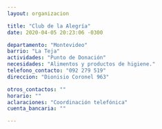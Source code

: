 ```yaml
---
layout: organizacion

title: "Club de la Alegría"
date: 2020-04-05 20:23:06 -0300

departamento: "Montevideo"
barrio: "La Teja"
actividades: "Punto de Donación"
necesidades: "Alimentos y productos de higiene."
telefono_contacto: "092 279 519"
direccion: "Dionisio Coronel 963"

otros_contactos: ""
horario: ""
aclaraciones: "Coordinación telefónica"
cuenta_bancaria: ""

---
```

